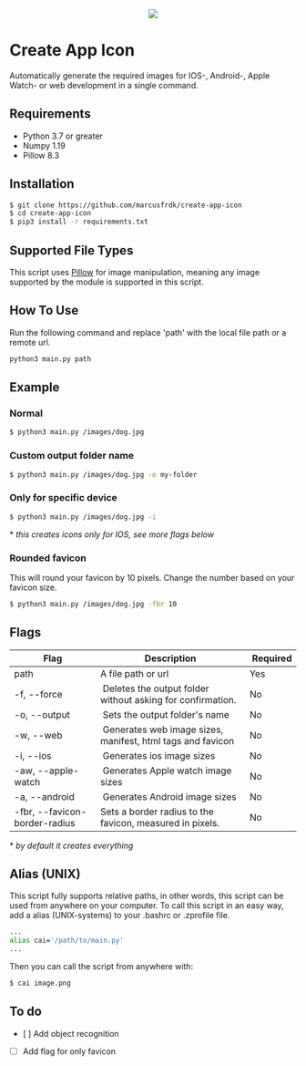 <p align="center"><img src="https://i.imgur.com/RJLgSHK.png"/></p>

# Create App Icon

Automatically generate the required images for IOS-, Android-, Apple Watch- or web development in a single command.

## Requirements

- Python 3.7 or greater
- Numpy 1.19
- Pillow 8.3

## Installation

```bash
$ git clone https://github.com/marcusfrdk/create-app-icon
$ cd create-app-icon
$ pip3 install -r requirements.txt
```

## Supported File Types

This script uses [Pillow](https://pillow.readthedocs.io/en/stable/handbook/image-file-formats.html) for image manipulation, meaning any image supported by the module is supported in this script.

## How To Use

Run the following command and replace 'path' with the local file path or a remote url.

```bash
python3 main.py path
```

## Example

### Normal

```bash
$ python3 main.py /images/dog.jpg
```

### Custom output folder name

```bash
$ python3 main.py /images/dog.jpg -o my-folder
```

### Only for specific device

```bash
$ python3 main.py /images/dog.jpg -i
```

\* _this creates icons only for IOS, see more flags below_

### Rounded favicon

This will round your favicon by 10 pixels. Change the number based on your favicon size.

```bash
$ python3 main.py /images/dog.jpg -fbr 10
```

## Flags

| Flag                          | Description                                                 |  Required |
| ----------------------------- | ----------------------------------------------------------- | --------- |
| path                          | A file path or url                                          | Yes       |
| -f, --force                   |  Deletes the output folder without asking for confirmation. | No        |
| -o, --output                  |  Sets the output folder's name                              | No        |
| -w, --web                     |  Generates web image sizes, manifest, html tags and favicon | No        |
| -i, --ios                     |  Generates ios image sizes                                  | No        |
| -aw, --apple-watch            |  Generates Apple watch image sizes                          | No        |
| -a, --android                 |  Generates Android image sizes                              | No        |
| -fbr, --favicon-border-radius | Sets a border radius to the favicon, measured in pixels.    | No        |

\* _by default it creates everything_

## Alias (UNIX)

This script fully supports relative paths, in other words, this script can be used from anywhere on your computer. To call this script in an easy way, add a alias (UNIX-systems) to your .bashrc or .zprofile file.

```bash
...
alias cai='/path/to/main.py'
...
```

Then you can call the script from anywhere with:

```bash
$ cai image.png
```

## To do

- [ ] Add object recognition
- [ ] Add flag for only favicon
